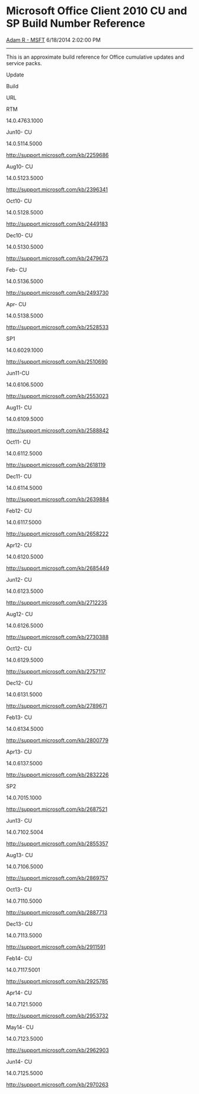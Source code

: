 <div id="page">

# Microsoft Office Client 2010 CU and SP Build Number Reference

[Adam R -
MSFT](https://social.msdn.microsoft.com/profile/Adam%20R%20-%20MSFT)
6/18/2014 2:02:00 PM

-----

<div id="content">

This is an approximate build reference for Office cumulative updates and
service packs.

Update

</div>

</div>

Build

URL

RTM

14.0.4763.1000

Jun10- CU

14.0.5114.5000

<http://support.microsoft.com/kb/2259686>

Aug10- CU

14.0.5123.5000

<http://support.microsoft.com/kb/2396341>

Oct10- CU

14.0.5128.5000

<http://support.microsoft.com/kb/2449183>

Dec10- CU

14.0.5130.5000

<http://support.microsoft.com/kb/2479673>

Feb- CU

14.0.5136.5000

<http://support.microsoft.com/kb/2493730>

Apr- CU

14.0.5138.5000

<http://support.microsoft.com/kb/2528533>

SP1

14.0.6029.1000

<http://support.microsoft.com/kb/2510690>

Jun11-CU

14.0.6106.5000

<http://support.microsoft.com/kb/2553023>

Aug11- CU

14.0.6109.5000

<http://support.microsoft.com/kb/2588842>

Oct11- CU

14.0.6112.5000

<http://support.microsoft.com/kb/2618119>

Dec11- CU

14.0.6114.5000

<http://support.microsoft.com/kb/2639884>

Feb12- CU

14.0.6117.5000

<http://support.microsoft.com/kb/2658222>

Apr12- CU

14.0.6120.5000

<http://support.microsoft.com/kb/2685449>

Jun12- CU

14.0.6123.5000

<http://support.microsoft.com/kb/2712235>

Aug12- CU

14.0.6126.5000

<http://support.microsoft.com/kb/2730388>

Oct12- CU

14.0.6129.5000

<http://support.microsoft.com/kb/2757117>

Dec12- CU

14.0.6131.5000

<http://support.microsoft.com/kb/2789671>

Feb13- CU

14.0.6134.5000

<http://support.microsoft.com/kb/2800779>

Apr13- CU

14.0.6137.5000

<http://support.microsoft.com/kb/2832226>

SP2

14.0.7015.1000

<http://support.microsoft.com/kb/2687521>

Jun13- CU

14.0.7102.5004

<http://support.microsoft.com/kb/2855357>

Aug13- CU

14.0.7106.5000

<http://support.microsoft.com/kb/2869757>

Oct13- CU

14.0.7110.5000

<http://support.microsoft.com/kb/2887713>

Dec13- CU

14.0.7113.5000

<http://support.microsoft.com/kb/2911591>

Feb14- CU

14.0.7117.5001

<http://support.microsoft.com/kb/2925785>

Apr14- CU

14.0.7121.5000

<http://support.microsoft.com/kb/2953732>

May14- CU

14.0.7123.5000

<http://support.microsoft.com/kb/2962903>

Jun14- CU

14.0.7125.5000

<http://support.microsoft.com/kb/2970263>
